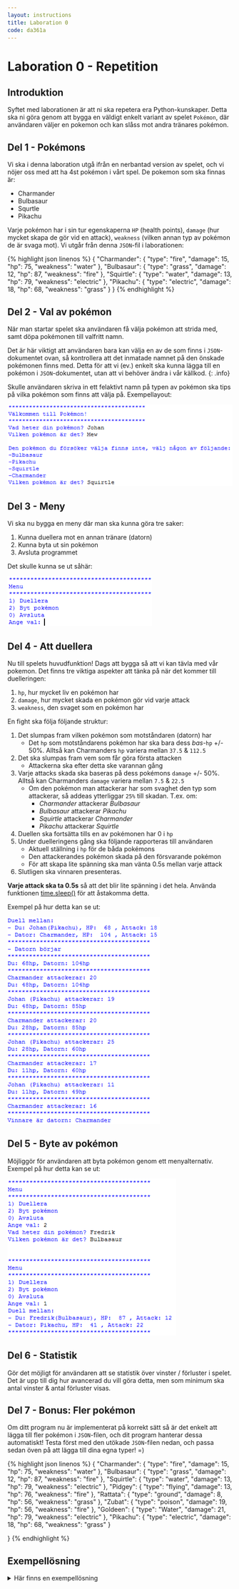 ```yaml
---
layout: instructions
title: Laboration 0
code: da361a
---
```


# Laboration 0 - Repetition

## Introduktion

Syftet med laborationen är att ni ska repetera era Python-kunskaper. Detta ska ni göra genom att bygga en väldigt enkelt variant av spelet `Pokémon`, där användaren väljer en pokemon och kan slåss mot andra tränares pokémon.

## Del 1 - Pokémons

Vi ska i denna laboration utgå ifrån en nerbantad version av spelet, och vi nöjer oss med att ha 4st pokémon i vårt spel. De pokemon som ska finnas är:

- Charmander
- Bulbasaur
- Squrtle
- Pikachu

Varje pokémon har i sin tur egenskaperna `HP` (health points), `damage` (hur mycket skapa de gör vid en attack), `weakness` (vilken annan typ av pokémon de är svaga mot). Vi utgår från denna `JSON`-fil i laborationen:

{% highlight json linenos %}
{
    "Charmander": {
        "type": "fire",
        "damage": 15,
        "hp": 75,
        "weakness": "water"
    }, "Bulbasaur": {
        "type": "grass",
        "damage": 12,
        "hp": 87,
        "weakness": "fire"
    }, "Squirtle": {
        "type": "water",
        "damage": 13,
        "hp": 79,
        "weakness": "electric"
    }, "Pikachu": {
        "type": "electric",
        "damage": 18,
        "hp": 68,
        "weakness": "grass"
    }
}
{% endhighlight %}


## Del 2 - Val av pokémon

När man startar spelet ska användaren få välja pokémon att strida med, samt döpa pokémonen till valfritt namn.

Det är här viktigt att användaren bara kan välja en av de som finns i `JSON`-dokumentet ovan, så kontrollera att det inmatade namnet på den önskade pokémonen finns med. Detta för att vi (ev.) enkelt ska kunna lägga till en pokémon i `JSON`-dokumentet, utan att vi behöver ändra i vår källkod.
{: .info}

Skulle användaren skriva in ett felaktivt namn på typen av pokémon ska tips på vilka pokémon som finns att välja på. Exempellayout:

![Choose Pokemon](/assets/img/poke1.png)

## Del 3 - Meny

Vi ska nu bygga en meny där man ska kunna göra tre saker:

1. Kunna duellera mot en annan tränare (datorn)
2. Kunna byta ut sin pokémon
3. Avsluta programmet

Det skulle kunna se ut såhär:

![Menu](/assets/img/poke2.png)

## Del 4 - Att duellera

Nu till spelets huvudfunktion! Dags att bygga så att vi kan tävla med vår pokemon. Det finns tre viktiga aspekter att tänka på när det kommer till duelleringen:

1. `hp`, hur mycket liv en pokémon har
2. `damage`, hur mycket skada en pokémon gör vid varje attack
3. `weakness`, den svaget som en pokémon har

En fight ska följa följande struktur:

1. Det slumpas fram vilken pokémon som motståndaren (datorn) har
    - Det `hp` som motståndarens pokémon har ska bara dess *bas*-`hp` +/- 50%. Alltså kan Charmanders `hp` variera mellan `37.5` &amp; `112.5`
2. Det ska slumpas fram vem som får göra första attacken
    - Attackerna ska efter detta ske varannan gång
3. Varje attacks skada ska baseras på dess pokémons `damage` +/- 50%. Alltså kan Charmanders `damage` variera mellan `7.5` &amp; `22.5`
    - Om den pokémon man attackerar har som svaghet den typ som attackerar, så addeas ytterliggar `25%` till skadan. T.ex. om:
        - *Charmander* attackerar *Bulbasaur*
        - *Bulbasaur* attackerar *Pikachu*
        - *Squirtle* attackerar *Charmander*
        - *Pikachu* attackerar *Squirtle*
4. Duellen ska fortsätta tills en av pokémonen har 0 i `hp`
5. Under duelleringens gång ska följande rapporteras till användaren
    - Aktuell ställning i `hp` för de båda pokémons
    - Den attackerandes pokémon skada på den försvarande pokémon
    - För att skapa lite spänning ska man vänta 0.5s mellan varje attack
6. Slutligen ska vinnaren presenteras.

**Varje attack ska ta 0.5s** så att det blir lite spänning i det hela. Använda funktionen [time.sleep()](https://docs.python.org/2/library/time.html#time.sleep) för att åstakomma detta.

Exempel på hur detta kan se ut:

![Pokemon results](/assets/img/poke3.png)

## Del 5 - Byte av pokémon

Möjliggör för användaren att byta pokémon genom ett menyalternativ. Exempel på hur detta kan se ut:

![Pokemon results](/assets/img/poke4.png)

## Del 6 - Statistik

Gör det möjligt för användaren att se statistik över vinster / förluster i spelet. Det är upp till dig hur avancerad du vill göra detta, men som minimum ska antal vinster &amp; antal förluster visas.

## Del 7 - Bonus: Fler pokémon

Om ditt program nu är implementerat på korrekt sätt så är det enkelt att lägga till fler pokémon i `JSON`-filen, och dit program hanterar dessa automatiskt! Testa först med den utökade `JSON`-filen nedan, och passa sedan öven på att lägga till dina egna typer! =)

{% highlight json linenos %}
{
    "Charmander": {
        "type": "fire",
        "damage": 15,
        "hp": 75,
        "weakness": "water"
    }, "Bulbasaur": {
        "type": "grass",
        "damage": 12,
        "hp": 87,
        "weakness": "fire"
    }, "Squirtle": {
        "type": "water",
        "damage": 13,
        "hp": 79,
        "weakness": "electric"
    }, "Pidgey": {
        "type": "flying",
        "damage": 13,
        "hp": 76,
        "weakness": "fire"
    }, "Rattata": {
        "type": "ground",
        "damage": 8,
        "hp": 56,
        "weakness": "grass"
    }, "Zubat": {
        "type": "poison",
        "damage": 19,
        "hp": 56,
        "weakness": "fire"
    }, "Goldeen": {
        "type": "Water",
        "damage": 21,
        "hp": 79,
        "weakness": "electric"
    }, "Pikachu": {
        "type": "electric",
        "damage": 18,
        "hp": 68,
        "weakness": "grass"
    }

}
{% endhighlight %}

## Exempellösning

<details>
    <summary>Här finns en exempellösning</summary>
{% highlight python linenos %}
import random
import time

pokemons = {
    "Charmander": {
        "type": "fire",
        "damage": 15,
        "hp": 75,
        "weakness": "water"
    }, "Bulbasaur": {
        "type": "grass",
        "damage": 12,
        "hp": 87,
        "weakness": "fire"
    }, "Squirtle": {
        "type": "water",
        "damage": 13,
        "hp": 79,
        "weakness": "electric"
    }, "Pidgey": {
        "type": "flying",
        "damage": 13,
        "hp": 76,
        "weakness": "fire"
    }, "Rattata": {
        "type": "ground",
        "damage": 8,
        "hp": 56,
        "weakness": "grass"
    }, "Zubat": {
        "type": "poison",
        "damage": 19,
        "hp": 56,
        "weakness": "fire"
    }, "Goldeen": {
        "type": "Water",
        "damage": 21,
        "hp": 79,
        "weakness": "electric"
    }, "Pikachu": {
        "type": "electric",
        "damage": 18,
        "hp": 68,
        "weakness": "grass"
    }

}

pokemon_name = ""
pokemon_type = ""
wins = 0
lost = 0


def app():
    print("*" * 40)
    print("Välkommen till Pokémon!")
    print("*" * 40)
    set_pokemon()

    choice = False
    while choice != "0":
        print_menu()
        choice = input("Ange val: ")
        if choice == "1":
            fight()
        if choice == "2":
            set_pokemon()
        elif choice == "0":
            print("*" * 40)
            print("Good game!")
            print("*" * 40)
            exit()
        print("\n")


def fight():
    keys = list(pokemons.keys())
    op = random.choice(keys)
    opponent = pokemons[op]
    opponent_damage = round(random.uniform(0.5, 1.5) * opponent["damage"])
    opponent_life = round(random.uniform(0.5, 1.5) * opponent["hp"])

    you_life = pokemons[pokemon_type]["hp"]
    you_damage = pokemons[pokemon_type]["damage"]

    print("Duell mellan:")
    print("- Du: " + pokemon_name + "(" + pokemon_type + "), HP: ",
          you_life, ", Attack:", you_damage)
    print("- Dator: " + op + ", HP: ", opponent_life,
          ", Attack:", opponent_damage)

    turn = random.randint(1, 10)
    print("*" * 40)
    if turn % 2 == 0:
        print("- Du börjar")
    else:
        print("- Datorn börjar")
    print("*" * 40)

    while opponent_life > 0 and you_life > 0:

        # Note: type/weakness not implemented yet

        time.sleep(0.5)
        print("Du: {}hp, Datorn: {}hp".format(you_life, opponent_life))
        print("*" * 40)
        time.sleep(0.5)
        if turn % 2 == 0:
            # You attack
            your_temp_damage = int(you_damage * random.uniform(0.5, 1.5))
            print(pokemon_name, "(" + pokemon_type +
                  ") attackerar:", your_temp_damage)
            opponent_life = round(opponent_life - your_temp_damage)
        else:
            # Opponent
            computer_temp_damage = int(
                opponent_damage * random.uniform(0.5, 1.5))
            print(op + " attackerar:", computer_temp_damage)
            you_life = round(you_life - computer_temp_damage)
        turn += 1

    print("*" * 40)

    if you_life > 0:
        print("Vinnare är du: " + pokemon_name, "(" + pokemon_type + ")")
    else:
        print("Vinnare är datorn: " + op)


def set_pokemon():
    global pokemon_name
    pokemon_name = input("Vad heter din pokémon? ")
    global pokemon_type
    pokemon_type = get_pokemon_type()


def print_menu():
    print("*" * 40)
    print("Menu")
    print("*" * 40)
    print("1) Duellera")
    print("2) Byt pokémon")
    print("0) Avsluta")


def get_pokemon_type():
    pokemon_type = False
    while pokemon_type == False:
        pokemon = input("Vilken pokémon är det? ")
        if pokemon in pokemons:
            return pokemon
        else:
            print("\nDen pokémon du försöker välja finns inte, välj någon av följande:")
            for p in pokemons:
                print("-" + p)


app()
{% endhighlight %}
</details>
